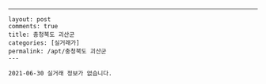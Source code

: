 ---
    layout: post
    comments: true
    title: 충청북도 괴산군
    categories: [실거래가]
    permalink: /apt/충청북도 괴산군
    ---

    2021-06-30 실거래 정보가 없습니다.

    